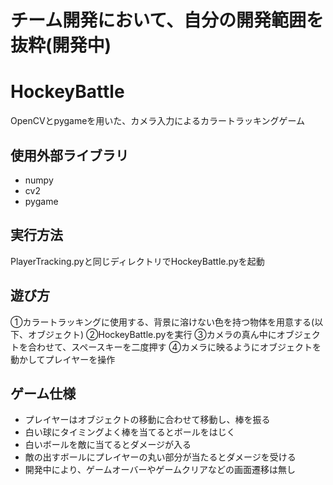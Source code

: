 # チーム開発において、自分の開発範囲を抜粋(開発中)

# HockeyBattle
OpenCVとpygameを用いた、カメラ入力によるカラートラッキングゲーム

## 使用外部ライブラリ
* numpy
* cv2
* pygame

## 実行方法
PlayerTracking.pyと同じディレクトリでHockeyBattle.pyを起動

## 遊び方
①カラートラッキングに使用する、背景に溶けない色を持つ物体を用意する(以下、オブジェクト)
②HockeyBattle.pyを実行
③カメラの真ん中にオブジェクトを合わせて、スペースキーを二度押す
④カメラに映るようにオブジェクトを動かしてプレイヤーを操作

## ゲーム仕様
* プレイヤーはオブジェクトの移動に合わせて移動し、棒を振る
* 白い球にタイミングよく棒を当てるとボールをはじく
* 白いボールを敵に当てるとダメージが入る
* 敵の出すボールにプレイヤーの丸い部分が当たるとダメージを受ける
* 開発中により、ゲームオーバーやゲームクリアなどの画面遷移は無し
